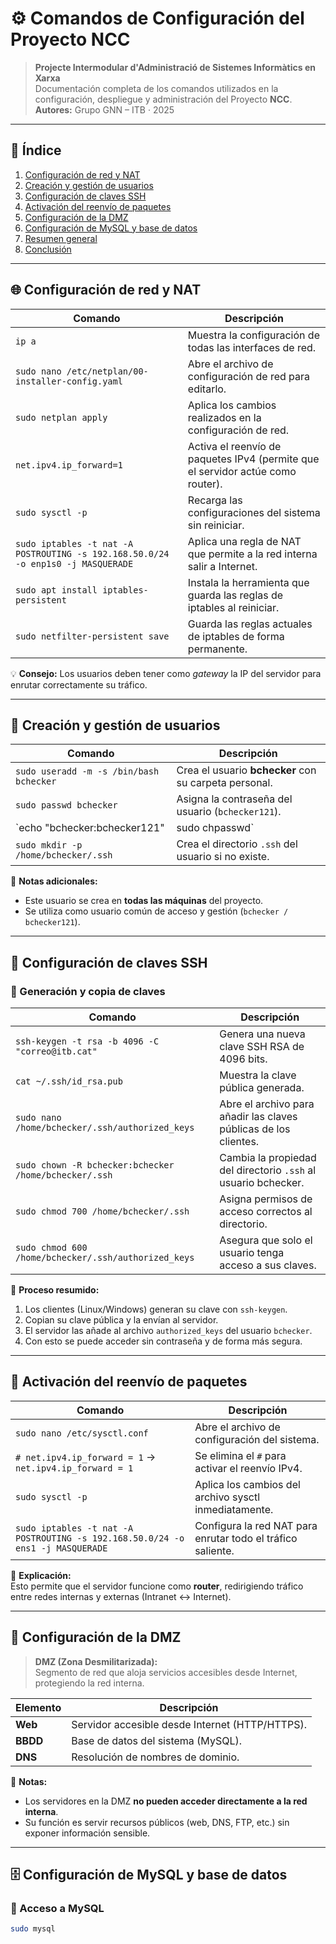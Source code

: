 # ⚙️ Comandos de Configuración del Proyecto NCC

> **Projecte Intermodular d'Administració de Sistemes Informàtics en Xarxa**  
> Documentación completa de los comandos utilizados en la configuración, despliegue y administración del Proyecto **NCC**.  
> **Autores:** Grupo GNN – ITB · 2025  

---

## 📑 Índice

1. [Configuración de red y NAT](#configuración-de-red-y-nat)  
2. [Creación y gestión de usuarios](#creación-y-gestión-de-usuarios)  
3. [Configuración de claves SSH](#configuración-de-claves-ssh)  
4. [Activación del reenvío de paquetes](#activación-del-reenvío-de-paquetes)  
5. [Configuración de la DMZ](#configuración-de-la-dmz)  
6. [Configuración de MySQL y base de datos](#configuración-de-mysql-y-base-de-datos)  
7. [Resumen general](#resumen-general)  
8. [Conclusión](#conclusión)

---

## 🌐 Configuración de red y NAT

| Comando | Descripción |
|----------|-------------|
| `ip a` | Muestra la configuración de todas las interfaces de red. |
| `sudo nano /etc/netplan/00-installer-config.yaml` | Abre el archivo de configuración de red para editarlo. |
| `sudo netplan apply` | Aplica los cambios realizados en la configuración de red. |
| `net.ipv4.ip_forward=1` | Activa el reenvío de paquetes IPv4 (permite que el servidor actúe como router). |
| `sudo sysctl -p` | Recarga las configuraciones del sistema sin reiniciar. |
| `sudo iptables -t nat -A POSTROUTING -s 192.168.50.0/24 -o enp1s0 -j MASQUERADE` | Aplica una regla de NAT que permite a la red interna salir a Internet. |
| `sudo apt install iptables-persistent` | Instala la herramienta que guarda las reglas de iptables al reiniciar. |
| `sudo netfilter-persistent save` | Guarda las reglas actuales de iptables de forma permanente. |

💡 **Consejo:** Los usuarios deben tener como *gateway* la IP del servidor para enrutar correctamente su tráfico.

---

## 👥 Creación y gestión de usuarios

| Comando | Descripción |
|----------|-------------|
| `sudo useradd -m -s /bin/bash bchecker` | Crea el usuario **bchecker** con su carpeta personal. |
| `sudo passwd bchecker` | Asigna la contraseña del usuario (`bchecker121`). |
| `echo "bchecker:bchecker121" | sudo chpasswd` | Crea y asigna la contraseña al usuario directamente. |
| `sudo mkdir -p /home/bchecker/.ssh` | Crea el directorio `.ssh` del usuario si no existe. |

🔧 **Notas adicionales:**
- Este usuario se crea en **todas las máquinas** del proyecto.
- Se utiliza como usuario común de acceso y gestión (`bchecker / bchecker121`).

---

## 🔐 Configuración de claves SSH

### 🔹 Generación y copia de claves

| Comando | Descripción |
|----------|-------------|
| `ssh-keygen -t rsa -b 4096 -C "correo@itb.cat"` | Genera una nueva clave SSH RSA de 4096 bits. |
| `cat ~/.ssh/id_rsa.pub` | Muestra la clave pública generada. |
| `sudo nano /home/bchecker/.ssh/authorized_keys` | Abre el archivo para añadir las claves públicas de los clientes. |
| `sudo chown -R bchecker:bchecker /home/bchecker/.ssh` | Cambia la propiedad del directorio `.ssh` al usuario bchecker. |
| `sudo chmod 700 /home/bchecker/.ssh` | Asigna permisos de acceso correctos al directorio. |
| `sudo chmod 600 /home/bchecker/.ssh/authorized_keys` | Asegura que solo el usuario tenga acceso a sus claves. |

🧠 **Proceso resumido:**
1. Los clientes (Linux/Windows) generan su clave con `ssh-keygen`.
2. Copian su clave pública y la envían al servidor.
3. El servidor las añade al archivo `authorized_keys` del usuario `bchecker`.
4. Con esto se puede acceder sin contraseña y de forma más segura.

---

## 🚀 Activación del reenvío de paquetes

| Comando | Descripción |
|----------|-------------|
| `sudo nano /etc/sysctl.conf` | Abre el archivo de configuración del sistema. |
| `# net.ipv4.ip_forward = 1` → `net.ipv4.ip_forward = 1` | Se elimina el `#` para activar el reenvío IPv4. |
| `sudo sysctl -p` | Aplica los cambios del archivo sysctl inmediatamente. |
| `sudo iptables -t nat -A POSTROUTING -s 192.168.50.0/24 -o ens1 -j MASQUERADE` | Configura la red NAT para enrutar todo el tráfico saliente. |

📘 **Explicación:**  
Esto permite que el servidor funcione como **router**, redirigiendo tráfico entre redes internas y externas (Intranet ↔ Internet).

---

## 🧱 Configuración de la DMZ

> **DMZ (Zona Desmilitarizada):**  
> Segmento de red que aloja servicios accesibles desde Internet, protegiendo la red interna.

| Elemento | Descripción |
|-----------|-------------|
| **Web** | Servidor accesible desde Internet (HTTP/HTTPS). |
| **BBDD** | Base de datos del sistema (MySQL). |
| **DNS** | Resolución de nombres de dominio. |

🔐 **Notas:**
- Los servidores en la DMZ **no pueden acceder directamente a la red interna**.  
- Su función es servir recursos públicos (web, DNS, FTP, etc.) sin exponer información sensible.

---

## 🗄️ Configuración de MySQL y base de datos

### 🔹 Acceso a MySQL

```bash
sudo mysql
